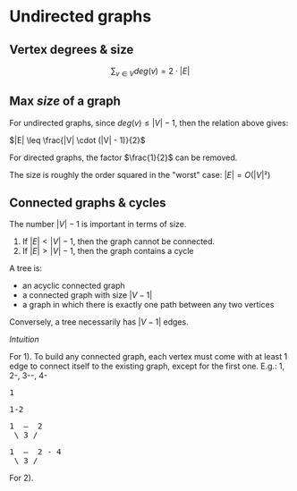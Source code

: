 # Undirected graphs

## Vertex degrees & size

$$\sum_{v \in V} deg(v) = 2 \cdot |E|$$

## Max *size* of a graph

For undirected graphs, since $deg(v) \leq |V| - 1$, then the relation above gives:

$|E| \leq \frac{|V| \cdot (|V| - 1)}{2}$

For directed graphs, the factor $\frac{1}{2}$ can be removed.

The size is roughly the order squared in the "worst" case: $|E| = O(|V|²)$

## Connected graphs & cycles

The number $|V| - 1$ is important in terms of size.

1.  If $|E| < |V| - 1$, then the graph cannot be connected.
2. If $|E| > |V| - 1$, then the graph contains a cycle

A tree is:

* an acyclic connected graph
* a connected graph with size $|V - 1|$
* a graph in which there is exactly one path between any two vertices

Conversely, a tree necessarily has $|V - 1|$ edges.

*Intuition*

For 1). To build any connected graph, each vertex must come with at least 1 edge to connect itself to the existing graph, except for the first one. E.g.: 1, 2-, 3--, 4-

<pre>
1
</pre>

<pre>
1-2
</pre>

<pre>
1  &ndash;  2
 \ 3 /
</pre>

<pre>
1  &ndash;  2 - 4
 \ 3 /
</pre>

For 2).